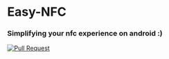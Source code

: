 # Easy-NFC

### Simplifying your nfc experience on android :)

[![Pull Request](https://github.com/pedro-bachiega/easy-nfc/actions/workflows/pull-request.yml/badge.svg?branch=master)](https://github.com/pedro-bachiega/easy-nfc/actions/workflows/pull-request.yml)
